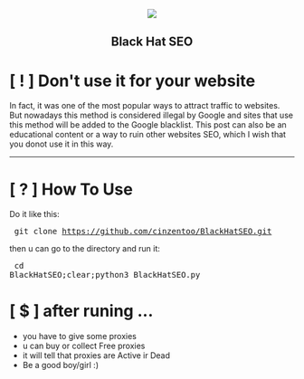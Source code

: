 <p align="center"><img src="https://s6.uupload.ir/files/download_5n74.png"></p>
<h2 align="center"><b>Black Hat SEO</b></h2>

</p>

# [ ! ] Don't use it for your website
In fact, it was one of the most popular ways to attract traffic to websites. But nowadays this method is considered illegal by Google and sites that use this method will be added to the Google blacklist. This post can also be an educational content or a way to ruin other websites SEO, which I wish that you donot use it in this way.
<hr> 

# [ ? ] How To Use
Do it like this:
<br><pre>
git clone https://github.com/cinzentoo/BlackHatSEO.git
</pre>
then u can go to the directory and run it:
<br><pre>
cd BlackHatSEO;clear;python3 BlackHatSEO.py
</pre>

 
 
# [ $ ] after runing ...

* you have to give some proxies
* u can buy or collect Free proxies
* it will tell that proxies are Active ir Dead
* Be a good boy/girl :)
